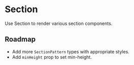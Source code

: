 # Section

Use Section to render various section components.

## Roadmap

- Add more `SectionPattern` types with appropriate styles.
- Add `minHeight` prop to set min-height.
